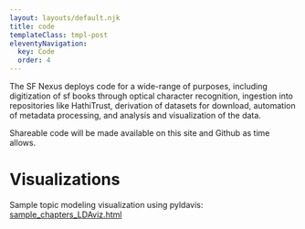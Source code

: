 ```yaml
---
layout: layouts/default.njk
title: code
templateClass: tmpl-post
eleventyNavigation:
  key: Code
  order: 4
---
```


The SF Nexus deploys code for a wide-range of purposes, including digitization of sf books through optical character recognition, ingestion into repositories like HathiTrust, derivation of datasets for download, automation of metadata processing, and analysis and visualization of the data.

Shareable code will be made available on this site and Github as time allows.

# Visualizations

Sample topic modeling visualization using pyldavis: [sample_chapters_LDAviz.html](https://sfnexus.netlify.app/code/sample_chapters_ldaviz)
